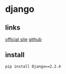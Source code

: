 # django

## links

[official site](https://www.djangoproject.com/)
[github](https://github.com/django/django)

## install

```
pip install Django==2.2.4
```